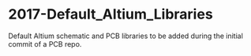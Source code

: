 # 2017-Default_Altium_Libraries

Default Altium schematic and PCB libraries to be added during the initial commit of a PCB repo.

